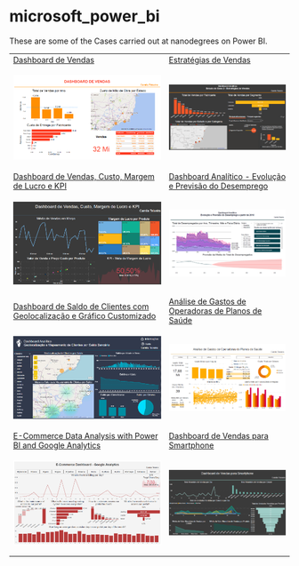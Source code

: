 # microsoft_power_bi

These are some of the Cases carried out at nanodegrees on Power BI.

<table border="0" cellspacing="0" rules="none">
  <tr>
    <td> 
      <a  href='https://github.com/alteregocamila/microsoft_power_bi/tree/main/EstudodeCaso1_DashboarddeVendas'>Dashboard de Vendas</a>
    </td>
    <td> 
      <a  href='https://github.com/alteregocamila/microsoft_power_bi/tree/main/EstudodeCaso2_Estrat%C3%A9giasdeVendas'>Estratégias de Vendas</a>
    </td>
  </tr>
  <tr>
  <td>

[<img src="https://github.com/alteregocamila/microsoft_power_bi/blob/main/EstudodeCaso1_DashboarddeVendas/EstudodeCaso1_DashboarddeVendas.PNG" width="360"/>](EstudodeCaso1_DashboarddeVendas.PNG)

  </td>
  <td>

[<img src="https://github.com/alteregocamila/microsoft_power_bi/blob/main/EstudodeCaso2_Estrat%C3%A9giasdeVendas/EstudodeCaso2_Estrat%C3%A9giasdeVendas.PNG" width="360"/>](EstudodeCaso2_EstratégiasdeVendas.PNG)

  </td>
  </tr>
    <tr>
    <td> 
      <a  href='https://github.com/alteregocamila/microsoft_power_bi/tree/main/DashboarddeVendasCustoMargemdeLucroeKPI'>Dashboard de Vendas, Custo, Margem de Lucro e KPI</a>
    </td>
    <td> 
      <a  href='https://github.com/alteregocamila/microsoft_power_bi/tree/main/EstudodeCaso3-Evolu%C3%A7%C3%A3oePrevis%C3%A3odoDesemprego'>Dashboard Analítico - Evolução e Previsão do Desemprego</a>
    </td>
  </tr>
  <tr>

  <tr>
  <td>

[<img src="https://github.com/alteregocamila/microsoft_power_bi/blob/main/DashboarddeVendasCustoMargemdeLucroeKPI/DashboarddeVendas%2CCusto%2CMargemdeLucroeKPI.PNG" width="360"/>](DashboarddeVendas,Custo,MargemdeLucroeKPI.PNG)

  </td>
  <td>

[<img src="https://github.com/alteregocamila/microsoft_power_bi/blob/main/EstudodeCaso3-Evolu%C3%A7%C3%A3oePrevis%C3%A3odoDesemprego/DashboardAnalitico-Evolu%C3%A7%C3%A3oePrevis%C3%A3odoDesemprego.PNG" width="360"/>](DashboardAnalitico-EvoluçãoePrevisãodoDesemprego.PNG)

  </td>
  </tr>
  <tr>
    <td> 
      <a  href='https://github.com/alteregocamila/microsoft_power_bi/tree/main/DashboarddeSaldodeClientescomGeolocaliza%C3%A7%C3%A3oeGr%C3%A1ficoCustomizado'>Dashboard de Saldo de Clientes com Geolocalização e Gráfico Customizado</a>
    </td>
    <td> 
      <a  href='https://github.com/alteregocamila/microsoft_power_bi/tree/main/An%C3%A1lisedeGastosdeOperadorasdePlanosdeSa%C3%BAde'>Análise de Gastos de Operadoras de Planos de Saúde</a>
    </td>
  </tr>
  <tr>

  <tr>
  <td>

[<img src="https://github.com/alteregocamila/microsoft_power_bi/blob/main/DashboarddeSaldodeClientescomGeolocaliza%C3%A7%C3%A3oeGr%C3%A1ficoCustomizado/DashboarddeSaldodeClientescomGeolocaliza%C3%A7%C3%A3oeGr%C3%A1ficoCustomizado.PNG" width="360"/>](DashboarddeSaldodeClientescomGeolocalizaçãoeGráficoCustomizado.PNG)

  </td>
  <td>

[<img src="https://github.com/alteregocamila/microsoft_power_bi/blob/main/An%C3%A1lisedeGastosdeOperadorasdePlanosdeSa%C3%BAde/An%C3%A1lisedeGastosdeOperadorasdePlanosdeSa%C3%BAde.PNG" width="360"/>](AnálisedeGastosdeOperadorasdePlanosdeSaúde.PNG)

  </td>
  </tr>
 <tr>
    <td> 
      <a  href='https://github.com/alteregocamila/microsoft_power_bi/tree/main/An%C3%A1lise_de_Dados_de_E-Commerce_com_Power_BI_e_Google_Analytics'>E-Commerce Data Analysis with Power BI and Google Analytics</a>
    </td>
    <td> 
      <a  href='https://github.com/alteregocamila/microsoft_power_bi/tree/main/Lab3_DashboardParaSmartphone'>Dashboard de Vendas para Smartphone</a>
    </td>
  </tr>
  <tr>

  <tr>
  <td>

[<img src="https://github.com/alteregocamila/microsoft_power_bi/blob/main/An%C3%A1lise_de_Dados_de_E-Commerce_com_Power_BI_e_Google_Analytics/An%C3%A1lise_de_Dados_de_E-Commerce_com_Power_BI_e_Google_Analytics.PNG" width="360"/>](Análise_de_Dados_de_E-Commerce_com_Power_BI_e_Google_Analytics.PNG)

  </td>
  <td>

[<img src="https://github.com/alteregocamila/microsoft_power_bi/blob/main/Lab3_DashboardParaSmartphone/Lab3_DashboardParaSmartphone.PNG" width="360"/>](Lab3_DashboardParaSmartphone.PNG)

  </td>
  </tr>
</table>
